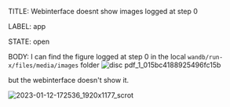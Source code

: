 TITLE:
Webinterface doesnt show images logged at step 0

LABEL:
app

STATE:
open

BODY:
I can find the figure logged at step 0 in  the local `wandb/run-x/files/media/images` folder 
![disc pdf_1_015bc4188925496fc15b](https://user-images.githubusercontent.com/779688/212124189-4aed0c53-f9de-4a31-9f2b-4187950df013.png)

but the webinterface doesn't show it.

![2023-01-12-172536_1920x1177_scrot](https://user-images.githubusercontent.com/779688/212124186-eef8d921-3661-41da-9aa5-0d34c9c9fea6.png)

